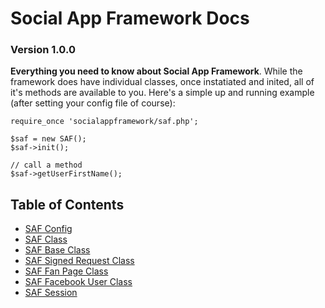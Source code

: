# Social App Framework Docs
### Version 1.0.0

**Everything you need to know about Social App Framework**. While the framework
does have individual classes, once instatiated and inited, all of it's methods
are available to you.  Here's a simple up and running example (after setting 
your config file of course):
    
    require_once 'socialappframework/saf.php';

    $saf = new SAF();
    $saf->init();

    // call a method
    $saf->getUserFirstName(); 

## Table of Contents

* [SAF Config](docs/saf_config.md)
* [SAF Class](docs/saf.md)
* [SAF Base Class](docs/saf_base.md)
* [SAF Signed Request Class](docs/saf_signed_request.md)
* [SAF Fan Page Class](docs/saf_fan_page.md)
* [SAF Facebook User Class](docs/saf_facebook_user.md)
* [SAF Session](docs/saf_session.md)
